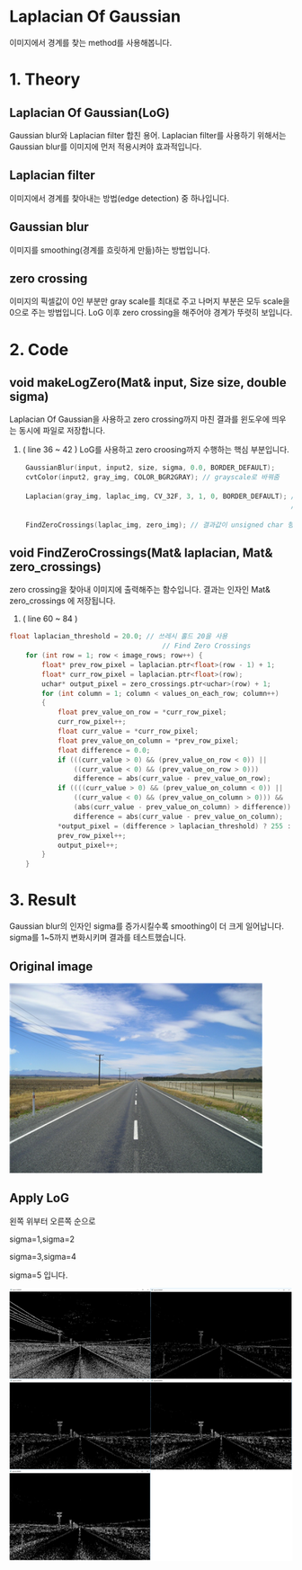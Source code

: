 # Laplacian Of Gaussian
이미지에서 경계를 찾는 method를 사용해봅니다.

# 1. Theory
## Laplacian Of Gaussian(LoG)
Gaussian blur와 Laplacian filter 합친 용어.
Laplacian filter를 사용하기 위해서는 Gaussian blur를 이미지에 먼저 적용시켜야 효과적입니다.
## Laplacian filter
이미지에서 경계를 찾아내는 방법(edge detection) 중 하나입니다.
## Gaussian blur
이미지를 smoothing(경계를 흐릿하게 만듦)하는 방법입니다.
## zero crossing
이미지의 픽셀값이 0인 부분만 gray scale를 최대로 주고 나머지 부분은 모두 scale을 0으로 주는 방법입니다.
LoG 이후 zero crossing을 해주어야 경계가 뚜렷히 보입니다. 

# 2. Code 

## void makeLogZero(Mat& input, Size size, double sigma)
Laplacian Of Gaussian을 사용하고 zero crossing까지 마친 결과를 윈도우에 띄우는 동시에 파일로 저장합니다.
1. ( line 36 ~ 42 )
LoG를 사용하고 zero croosing까지 수행하는 핵심 부분입니다.
```c
	GaussianBlur(input, input2, size, sigma, 0.0, BORDER_DEFAULT);
	cvtColor(input2, gray_img, COLOR_BGR2GRAY); // grayscale로 바꿔줌	

	Laplacian(gray_img, laplac_img, CV_32F, 3, 1, 0, BORDER_DEFAULT); // 결과값이 256을 넘고
																	  //zeroCrossing함수가 float 형태를 받으므로 CV_32F를 사용

	FindZeroCrossings(laplac_img, zero_img); // 결과값이 unsigned char 형태로 출력되므로 0~255까지 값이 나옴
```

## void FindZeroCrossings(Mat& laplacian, Mat& zero_crossings)
zero crossing을 찾아내 이미지에 출력해주는 함수입니다. 결과는 인자인 Mat& zero_crossings 에 저장됩니다.
1. ( line 60 ~ 84 )
```c
float laplacian_threshold = 20.0; // 쓰레시 홀드 20을 사용
									  // Find Zero Crossings
	for (int row = 1; row < image_rows; row++) {
		float* prev_row_pixel = laplacian.ptr<float>(row - 1) + 1;
		float* curr_row_pixel = laplacian.ptr<float>(row);
		uchar* output_pixel = zero_crossings.ptr<uchar>(row) + 1;
		for (int column = 1; column < values_on_each_row; column++)
		{
			float prev_value_on_row = *curr_row_pixel;
			curr_row_pixel++;
			float curr_value = *curr_row_pixel;
			float prev_value_on_column = *prev_row_pixel;
			float difference = 0.0;
			if (((curr_value > 0) && (prev_value_on_row < 0)) ||
				((curr_value < 0) && (prev_value_on_row > 0)))
				difference = abs(curr_value - prev_value_on_row);
			if ((((curr_value > 0) && (prev_value_on_column < 0)) ||
				((curr_value < 0) && (prev_value_on_column > 0))) &&
				(abs(curr_value - prev_value_on_column) > difference))
				difference = abs(curr_value - prev_value_on_column);
			*output_pixel = (difference > laplacian_threshold) ? 255 : 0;// (int) ((100 * difference) / laplacian_threshold);
			prev_row_pixel++;
			output_pixel++;
		}
	}
```

# 3. Result
Gaussian blur의 인자인 sigma를 증가시킬수록 smoothing이 더 크게 일어납니다.
sigma를 1~5까지 변화시키며 결과를 테스트했습니다.
<h2>Original image</h2>
<img src="./image01.png" width=450px>
<h2>Apply LoG</h2>
<p>왼쪽 위부터 오른쪽 순으로</p>
<p>sigma=1,sigma=2</p>
<p>sigma=3,sigma=4</p>
<p>sigma=5 입니다.</p>
<img src="./image02.png" width=900px>  



